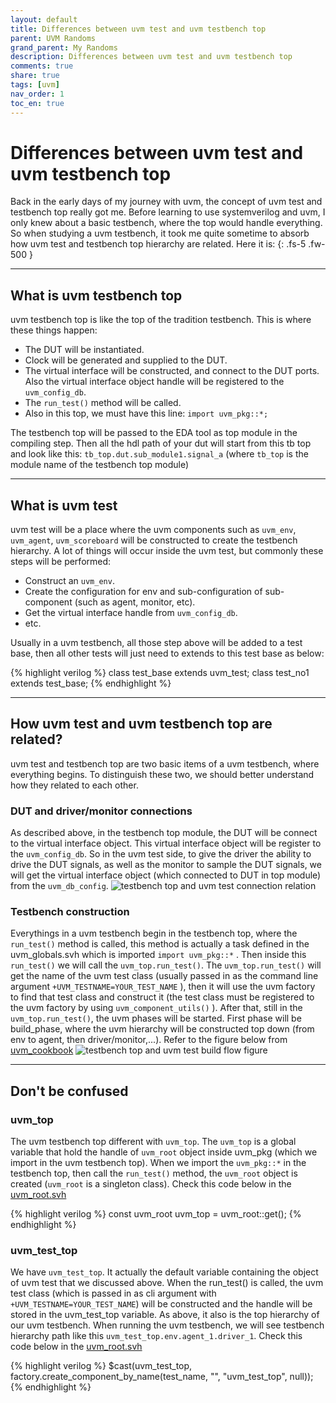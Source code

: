 ```yaml
---
layout: default
title: Differences between uvm test and uvm testbench top
parent: UVM Randoms
grand_parent: My Randoms
description: Differences between uvm test and uvm testbench top 
comments: true
share: true
tags: [uvm]
nav_order: 1
toc_en: true
---
```


# Differences between uvm test and uvm testbench top 
Back in the early days of my journey with uvm, the concept of uvm test and testbench top really got me. Before learning to use systemverilog and uvm, I only knew about a basic testbench, where the top would handle everything. So when studying a uvm testbench, it took me quite sometime to absorb how uvm test and testbench top hierarchy are related. Here it is:
{: .fs-5 .fw-500 }

---
## What is uvm testbench top
uvm testbench top is like the top of the tradition testbench. This is where these things happen:
* The DUT will be instantiated.
* Clock will be generated and supplied to the DUT.
* The virtual interface will be constructed, and connect to the DUT ports. Also the virtual interface object handle  will be registered to the `uvm_config_db`.
* The `run_test()` method will be called.
* Also in this top, we must have this line: `import uvm_pkg::*;`

The testbench top will be passed to the EDA tool as top module in the compiling step. Then all the hdl path of your dut will start from this tb top and look like this: `tb_top.dut.sub_module1.signal_a` (where `tb_top` is the module name of the testbench top module)

---

## What is uvm test
uvm test will be a place where the uvm components such as `uvm_env`, `uvm_agent`, `uvm_scoreboard` will be constructed to create the testbench hierarchy.
A lot of things will occur inside the uvm test, but commonly these steps will be performed:
* Construct an `uvm_env`.
* Create the configuration for env and sub-configuration of sub-component (such as agent, monitor, etc).
* Get the virtual interface handle from `uvm_config_db`.
* etc. 

Usually in a uvm testbench, all those step above will be added to a test base, then all other tests will just need to extends to this test base as below:

<div class ="code" markdown="1" >
{% highlight verilog %}
   class test_base extends uvm_test;
   class test_no1 extends test_base;
{% endhighlight %}
</div>

---

## How uvm test and uvm testbench top are related?
uvm test and testbench top are two basic items of a uvm testbench, where everything begins. To distinguish these two, we should better understand how they related to each other.


### DUT and driver/monitor connections
As described above, in the testbench top module, the DUT will be connect to the virtual interface object. This virtual interface object will be register to the `uvm_config_db`. So in the uvm test side, to give the driver the ability to drive the DUT signals, as well as the monitor to sample the DUT signals, we will get the virtual interface object (which connected to DUT in top module) from the `uvm_db_config`.
![testbench top and uvm test connection relation](https://jqqyra.by.files.1drv.com/y4mpOHaCB4faTDr78inMH3usW3dm9jyIGVN8J2MmWVJcChnz2PPDye3_drhatqEiIHoS4Y9TPr84wSMoLV3e0qAeo5DYOsJq5l_dfINp9Gl1plKkpfOpkWuwTG7MT63cxMXLAwiBJl8qwISYg0K_x0gNkfoj9gDilFbHWjs1DunMaCnuodN3kTl5kLP3Ay7I7rzjPDlhAgB9Qq91O0yVowknA)

### Testbench construction
Everythings in a uvm testbench begin in the testbench top, where the `run_test()` method is called, this method is actually a task defined in the uvm_globals.svh which is imported `import uvm_pkg::*` . Then inside this `run_test()` we will call the `uvm_top.run_test()`. The `uvm_top.run_test()` will get the name of the uvm test class (usually passed in as the command line argument `+UVM_TESTNAME=YOUR_TEST_NAME` ), then it will use the uvm factory to find that test class and construct it (the test class must be registered to the uvm factory by using `uvm_component_utils()` ). After that, still in the `uvm_top.run_test()`, the uvm phases will be started. First phase will be build_phase, where the uvm hierarchy will be constructed top down (from env to agent, then driver/monitor,...). 
Refer to the figure below from [uvm_cookbook](https://verificationacademy.com/cookbook/testbench/build)
![testbench top and uvm test build flow figure](https://by3302files.storage.live.com/y4mEu1I9nAsQbg6vvTfyIQbEJ4v1P73CM0ISP066beWvKlA5Rp3hmucZ0esvu0fuvIlPrHiWVpBrkzN14ybN-hYLcei_h7qLrSnHUMOlLIaWbd4Hhxnl6ZCPr1gzAadmdK9PxQZaJ3VcpAQ4Hk6WMrem8bS2kQyycUTEPuMsiBCuvDE83Fk4bHQSN_4Ew-ZiHQCk4CPYgxB9l4p8okAe5oBUg/2020_08_09_uvm_test_vs_uvm_top_1.png?psid=1&width=772&height=553)

---

## Don't be confused

### uvm_top
The uvm testbench top different with `uvm_top`. The `uvm_top` is a global variable that hold the handle of `uvm_root` object inside uvm_pkg (which we import in the uvm testbench top). When we import the `uvm_pkg::*` in the testbench top, then call the `run_test()` method, the `uvm_root` object is created (`uvm_root` is a singleton class). Check this code below in the [uvm_root.svh](http://www.studio-muzzi.com/project/docs/UVMdocs_smu/uvm-1.1d/uvm__root_8svh_source.html)

<div class ="code" markdown="1" >
{% highlight verilog %}
   const uvm_root uvm_top = uvm_root::get();
{% endhighlight %}
</div>

### uvm_test_top
We have `uvm_test_top`. It actually the default variable containing the object of uvm test that we discussed above. When the run_test() is called, the uvm test class (which is passed in as cli argument with `+UVM_TESTNAME=YOUR_TEST_NAME`) will be constructed and the handle will be stored in the uvm_test_top variable. As above, it also is the top hierarchy of our uvm testbench. When running the uvm testbench, we will see testbench hierarchy path like this `uvm_test_top.env.agent_1.driver_1`. Check this code below in the [uvm_root.svh](http://www.studio-muzzi.com/project/docs/UVMdocs_smu/uvm-1.1d/uvm__root_8svh_source.html)

<div class ="code" markdown="1" >
{% highlight verilog %}
$cast(uvm_test_top, factory.create_component_by_name(test_name, "", "uvm_test_top", null));
{% endhighlight %}
</div>



